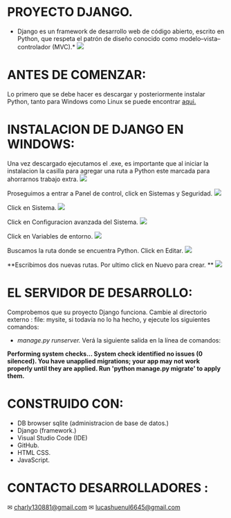 # PROYECTO DJANGO.
* Django es un framework de desarrollo web de código abierto, escrito en Python, que respeta el patrón de diseño conocido como modelo–vista–controlador (MVC).*
![](https://codingornot.com/wp-content/uploads/2017/10/dijango-porque-usarlo.png)

# ANTES DE COMENZAR:

Lo primero que se debe hacer es descargar y posteriormente instalar Python, tanto para Windows como Linux se puede encontrar [aqui. ](https://www.python.org "aqui. ")

# INSTALACION DE DJANGO EN WINDOWS:

Una vez descargado ejecutamos el .exe, es importante que al iniciar la instalacion la casilla para agregar una ruta a Python este marcada para ahorrarnos trabajo extra.
![](https://unipython.com/wp-content/uploads/2017/09/Imagen2-2-600x373.jpg)



Proseguimos a entrar a Panel de control, click en Sistemas y Seguridad.
![](https://unipython.com/wp-content/uploads/2017/09/Imagen7-1-768x434.jpg)



Click en Sistema.
![](https://unipython.com/wp-content/uploads/2017/09/Imagen6-768x431.jpg)



Click en Configuracion avanzada del Sistema.
![](https://unipython.com/wp-content/uploads/2017/09/Imagen5.jpg)



Click en Variables de entorno.
![](https://unipython.com/wp-content/uploads/2017/09/Imagen4-600x718.jpg)



Buscamos la ruta donde se encuentra Python. Click en Editar.
![](https://unipython.com/wp-content/uploads/2017/09/Imagen3-600x566.jpg)



**Escribimos dos nuevas rutas.
Por ultimo click en Nuevo para crear.
**
![](https://unipython.com/wp-content/uploads/2017/09/Imagen9-600x572.jpg)


# EL SERVIDOR DE DESARROLLO:
Comprobemos que su proyecto Django funciona. Cambie al directorio externo : file: mysite, si todavía no lo ha hecho, y ejecute los siguientes comandos:
- *manage.py runserver.*
Verá la siguiente salida en la línea de comandos:

**Performing system checks...
System check identified no issues (0 silenced).
You have unapplied migrations; your app may not work properly until they are applied.
Run 'python manage.py migrate' to apply them.**

# CONSTRUIDO CON: 
- DB browser sqlite (administracion de base de datos.)
- Django (framework.)
- Visual Studio Code (IDE)
- GitHub. 
- HTML CSS. 
- JavaScript. 

# CONTACTO DESARROLLADORES :
✉ charly130881@gmail.com
✉ lucashuenul6645@gmail.com
